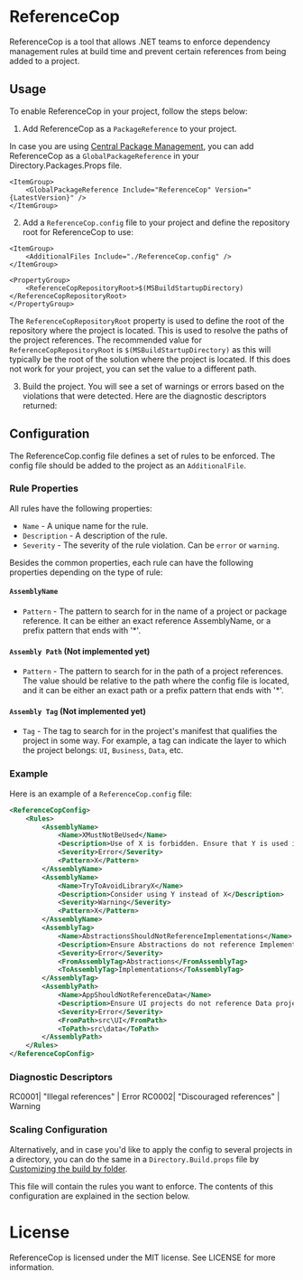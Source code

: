 # ReferenceCop
ReferenceCop is a tool that allows .NET teams to enforce dependency management rules at build time and prevent certain references from being added to a project.

## Usage

To enable ReferenceCop in your project, follow the steps below:

1. Add ReferenceCop as a `PackageReference` to your project.

In case you are using [Central Package Management](https://learn.microsoft.com/en-us/nuget/consume-packages/Central-Package-Management), you can add ReferenceCop as a `GlobalPackageReference` in your Directory.Packages.Props file.

```
<ItemGroup>
	<GlobalPackageReference Include="ReferenceCop" Version="{LatestVersion}" />
</ItemGroup>
```

2. Add a `ReferenceCop.config` file to your project and define the repository root for ReferenceCop to use:

```
<ItemGroup>
	<AdditionalFiles Include="./ReferenceCop.config" />
</ItemGroup>

<PropertyGroup>
    <ReferenceCopRepositoryRoot>$(MSBuildStartupDirectory)</ReferenceCopRepositoryRoot>
</PropertyGroup>

```

The `ReferenceCopRepositoryRoot` property is used to define the root of the repository where the project is located. This is used to resolve the paths of the project references.
The recommended value for `ReferenceCopRepositoryRoot` is `$(MSBuildStartupDirectory)` as this will typically be the root of the solution where the project is located.
If this does not work for your project, you can set the value to a different path.

3. Build the project. You will see a set of warnings or errors based on the violations that were detected. Here are the diagnostic descriptors returned:

## Configuration

The ReferenceCop.config file defines a set of rules to be enforced. The config file should be added to the project as an `AdditionalFile`.

### Rule Properties

All rules have the following properties:

- `Name` - A unique name for the rule.
- `Description` - A description of the rule.
- `Severity` - The severity of the rule violation. Can be `error` or `warning`.

Besides the common properties, each rule can have the following properties depending on the type of rule:

#### `AssemblyName`

- `Pattern` - The pattern to search for in the name of a project or package reference. It can be either an exact reference AssemblyName,
or a prefix pattern that ends with '*'.

#### `Assembly Path` (Not implemented yet)

- `Pattern` - The pattern to search for in the path of a project references. The value should be relative to the path where the config file is located,
and it can be either an exact path or a prefix pattern that ends with '*'.

#### `Assembly Tag` (Not implemented yet)

- `Tag` - The tag to search for in the project's manifest that qualifies the project in some way. For example, a tag can indicate
the layer to which the project belongs: `UI`, `Business`, `Data`, etc.

### Example

Here is an example of a `ReferenceCop.config` file:

```xml
<ReferenceCopConfig>
    <Rules>
        <AssemblyName>
            <Name>XMustNotBeUsed</Name>
            <Description>Use of X is forbidden. Ensure that Y is used instead</Description>       
            <Severity>Error</Severity>
            <Pattern>X</Pattern>
        </AssemblyName>
        <AssemblyName>
			<Name>TryToAvoidLibraryX</Name>
			<Description>Consider using Y instead of X</Description>
			<Severity>Warning</Severity>
            <Pattern>X</Pattern>
        </AssemblyName>
        <AssemblyTag>
            <Name>AbstractionsShouldNotReferenceImplementations</Name>
            <Description>Ensure Abstractions do not reference Implementations</Description>
            <Severity>Error</Severity>
            <FromAssemblyTag>Abstractions</FromAssemblyTag>
            <ToAssemblyTag>Implementations</ToAssemblyTag>
        </AssemblyTag>
        <AssemblyPath>
            <Name>AppShouldNotReferenceData</Name>
            <Description>Ensure UI projects do not reference Data projects</Description>
            <Severity>Error</Severity>
            <FromPath>src\UI</FromPath>
            <ToPath>src\data</ToPath>
        </AssemblyPath>
    </Rules>
</ReferenceCopConfig>
```

### Diagnostic Descriptors

RC0001| "Illegal references" | Error
RC0002| "Discouraged references" | Warning

### Scaling Configuration

Alternatively, and in case you'd like to apply the config to several projects in a directory, you can do the same in a `Directory.Build.props` file by [Customizing the build by folder](https://learn.microsoft.com/en-us/visualstudio/msbuild/customize-by-directory?view=vs-2022).

This file will contain the rules you want to enforce. The contents of this configuration are explained in the section below.

# License

ReferenceCop is licensed under the MIT license. See LICENSE for more information.